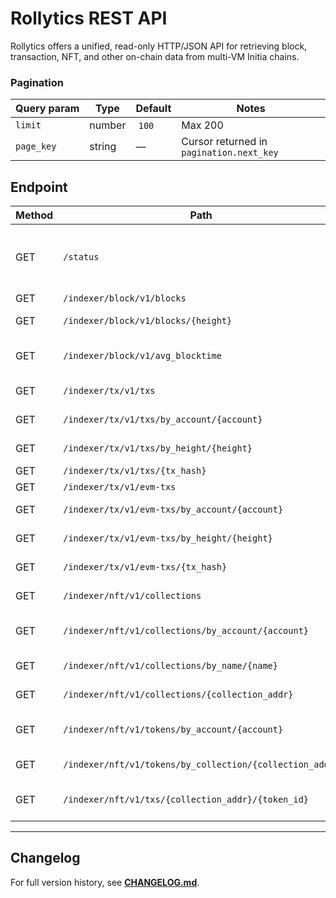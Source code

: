 # Rollytics REST API

Rollytics offers a unified, read-only HTTP/JSON API for retrieving block, transaction, NFT, and other on-chain data from multi-VM Initia chains.

### Pagination

| Query param | Type   | Default | Notes                                    |
| ----------- | ------ | ------- | ---------------------------------------- |
| `limit`     | number |  `100`  | Max 200                                  |
| `page_key`  | string | —       | Cursor returned in `pagination.next_key` |


## Endpoint

| Method | Path                                                     | Description                               |
| ------ | -------------------------------------------------------- | ----------------------------------------- |
| GET    | `/status`                                                | Indexer status (chain ID, latest height). |
| GET    | `/indexer/block/v1/blocks`                               | List blocks.                              |
| GET    | `/indexer/block/v1/blocks/{height}`                      | Block by height.                          |
| GET    | `/indexer/block/v1/avg_blocktime`                        | Average block time (rolling).             |
| GET    | `/indexer/tx/v1/txs`                                     | List transactions.                        |
| GET    | `/indexer/tx/v1/txs/by_account/{account}`                | Txs for account.                          |
| GET    | `/indexer/tx/v1/txs/by_height/{height}`                  | Txs in block height.                      |
| GET    | `/indexer/tx/v1/txs/{tx_hash}`                           | Tx by hash.                               |
| GET    | `/indexer/tx/v1/evm-txs`                                 | List EVM txs.                             |
| GET    | `/indexer/tx/v1/evm-txs/by_account/{account}`            | EVM txs for account.                      |
| GET    | `/indexer/tx/v1/evm-txs/by_height/{height}`              | EVM txs in block.                         |
| GET    | `/indexer/tx/v1/evm-txs/{tx_hash}`                       | EVM tx by hash.                           |
| GET    | `/indexer/nft/v1/collections`                            | List NFT collections.                     |
| GET    | `/indexer/nft/v1/collections/by_account/{account}`       | Collections owned by account.             |
| GET    | `/indexer/nft/v1/collections/by_name/{name}`             | Collections by name.                      |
| GET    | `/indexer/nft/v1/collections/{collection_addr}`          | Collection by address.                    |
| GET    | `/indexer/nft/v1/tokens/by_account/{account}`            | NFT tokens owned by account.              |
| GET    | `/indexer/nft/v1/tokens/by_collection/{collection_addr}` | Tokens in collection.                     |
| GET    | `/indexer/nft/v1/txs/{collection_addr}/{token_id}`       | NFT transfer history for token.           |

---

## Changelog
For full version history, see **[CHANGELOG.md](../CHANGELOG.md)**.
